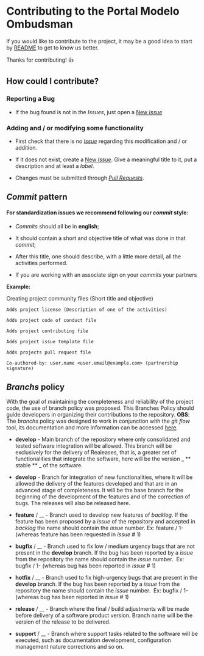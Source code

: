 # Contributing to the Portal Modelo Ombudsman 

If you would like to contribute to the project, it may be a good idea to start by [README](https://github.com/interlegis/interlegis.portalmodelo.ombudsman/blob/master/README.rst) to get to know us better.

Thanks for contributing!  :+1:


## How could I contribute?

### Reporting a Bug

* If the bug found is not in the _Issues_, just open a [New _Issue_](https://github.com/interlegis/interlegis.portalmodelo.ombudsman/issues/new)

### Adding and / or modifying some functionality

* First check that there is no [_Issue_](https://github.com/interlegis/interlegis.portalmodelo.ombudsman/issues) regarding this modification and / or addition.

* If it does not exist, create a [New _Issue_](https://github.com/interlegis/interlegis.portalmodelo.ombudsman/issues/new). Give a meaningful title to it, put a description and at least a _label_.

* Changes must be submitted through [_Pull Requests_](https://github.com/interlegis/interlegis.portalmodelo.ombudsman/issues/new/compare).


## _Commit_ pattern

#### For standardization issues we recommend following our _commit_ style:

* _Commits_ should all be in __english__;

* It should contain a short and objective title of what was done in that _commit_;

* After this title, one should describe, with a little more detail, all the activities performed.

* If you are working with an associate sign on your _commits_ your partners

__Example:__

Creating project community files (Short title and objective)

    Adds project license (Description of one of the activities)

    Adds project code of conduct file

    Adds project contributing file

    Adds project issue template file

    Adds projects pull request file

    Co-authored-by: user.name <user.email@example.com> (partnership signature)

## _Branchs_ policy

With the goal of maintaining the completeness and reliability of the project code, the use of branch policy was proposed.
This Branches Policy should guide developers in organizing their contributions to the repository.
__OBS__: The _branchs_ policy was designed to work in conjunction with the _git flow_ tool, its documentation and more information can be accessed [here](https://github.com/nvie/gitflow).

* __develop__ - Main branch of the repository where only consolidated and tested software integration will be allowed. This branch will be exclusively for the delivery of Realeases, that is, a greater set of functionalities that integrate the software, here will be the version _ ** stable ** _ of the software.

* __develop__ - Branch for integration of new functionalities, where it will be allowed the delivery of the features developed and that are in an advanced stage of completeness. It will be the base branch for the beginning of the development of the features and of the correction of bugs. The releases will also be released here.

* __feature__ / <name-of-feature> __ - Branch used to develop new features of _backlog_. If the feature has been proposed by a _issue_ of the repository and accepted in _backlog_ the name should contain the _issue_ number.
Ex: feature / 1- <new-feature-name> (whereas feature has been requested in _issue_ # 1)

* __bugfix__ / <bug-name> __ - Branch used to fix low / medium urgency bugs that are not present in the __develop__ branch. If the bug has been reported by a _issue_ from the repository the name should contain the _issue_ number.
 Ex: bugfix / 1- <bug-description> (whereas bug has been reported in _issue_ # 1)

* __hotfix__ / <bug-name> __ - Branch used to fix high-urgency bugs that are present in the __develop__ branch. If the bug has been reported by a _issue_ from the repository the name should contain the _issue_ number.
 Ex: bugfix / 1- <bug-description> (whereas bug has been reported in _issue_ # 1)

* __release__ / <release-version> __ - Branch where the final / build adjustments will be made before delivery of a software product version. Branch name will be the version of the release to be delivered.

* __support__ / <theme-or-nature> __ - Branch where support tasks related to the software will be executed, such as documentation development, configuration management nature corrections and so on.

